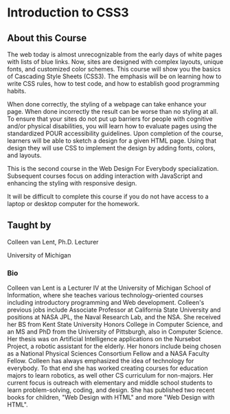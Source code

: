 # Introduction to CSS3
## About this Course
The web today is almost unrecognizable from the early days of white pages with lists of blue links.  Now, sites are designed with complex layouts, unique fonts, and customized color schemes.   This course will show you the basics of Cascading Style Sheets (CSS3).  The emphasis will be on learning how to write CSS rules, how to test code, and how to establish good programming habits.     

When done correctly, the styling of a webpage can take enhance your page.   When done incorrectly the result can be worse than no styling at all.    To ensure that your sites do not put up  barriers for people with cognitive and/or physical disabilities, you will learn how to evaluate pages using the standardized POUR accessibility guidelines.    Upon completion of the course, learners will be able to sketch a design for a given HTML page.  Using that design they will use CSS to implement the design by adding fonts, colors, and  layouts.    

This is the second course in the Web Design For Everybody specialization.   Subsequent courses focus on adding interaction with JavaScript and enhancing the styling with responsive design.

It will be difficult to complete this course if you do not have access to a laptop or desktop computer for the homework.
## Taught by
Colleen van Lent, Ph.D.
Lecturer

University of Michigan
### Bio
Colleen van Lent is a Lecturer IV at the University of Michigan School of Information, where she teaches various technology-oriented courses including introductory programming and Web development. Colleen's previous jobs include Associate Professor at California State University and positions at NASA JPL, the Naval Research Lab, and the NSA. She received her BS from Kent State University Honors College in Computer Science, and an MS and PhD from the University of Pittsburgh, also in Computer Science. Her thesis was on Artificial Intelligence applications on the Nursebot Project, a robotic assistant for the elderly. Her honors include being chosen as a National Physical Sciences Consortium Fellow and a NASA Faculty Fellow. Colleen has always emphasized the idea of technology for everybody. To that end she has worked creating courses for education majors to learn robotics, as well other CS curriculum for non-majors. Her current focus is outreach with elementary and middle school students to learn problem-solving, coding, and design. She has published two recent books for children, "Web Design with HTML" and more "Web Design with HTML".
